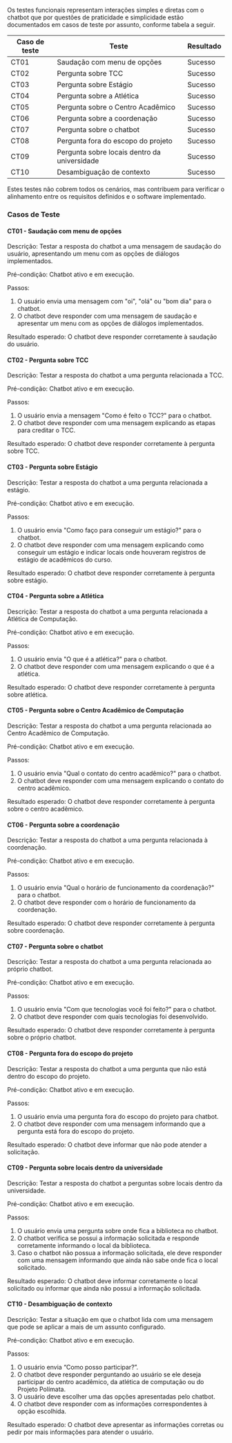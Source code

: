 Os testes funcionais representam interações simples e diretas com o chatbot que por questões de praticidade e simplicidade estão documentados em casos de teste por assunto, conforme tabela a seguir.

| Caso de teste | Teste                                 | Resultado |
|---------------|--------------------------------------|-----------|
| CT01          | Saudação com menu de opções          | Sucesso   |
| CT02          | Pergunta sobre TCC                   | Sucesso   |
| CT03          | Pergunta sobre Estágio               | Sucesso   |
| CT04          | Pergunta sobre a Atlética            | Sucesso   |
| CT05          | Pergunta sobre o Centro Acadêmico    | Sucesso   |
| CT06          | Pergunta sobre a coordenação         | Sucesso   |
| CT07          | Pergunta sobre o chatbot             | Sucesso   |
| CT08          | Pergunta fora do escopo do projeto   | Sucesso   |
| CT09          | Pergunta sobre locais dentro da universidade | Sucesso   |
| CT10          | Desambiguação de contexto            | Sucesso   |

Estes testes não cobrem todos os cenários, mas contribuem para verificar o alinhamento entre os requisitos definidos e o software implementado.

### Casos de Teste

#### CT01 - Saudação com menu de opções
Descrição: Testar a resposta do chatbot a uma mensagem de saudação do usuário, apresentando um menu com as opções de diálogos implementados.

Pré-condição: Chatbot ativo e em execução.

Passos:
1. O usuário envia uma mensagem com "oi", "olá" ou "bom dia" para o chatbot.
1. O chatbot deve responder com uma mensagem de saudação e apresentar um menu com as opções de diálogos implementados.

Resultado esperado: O chatbot deve responder corretamente à saudação do usuário.

#### CT02 - Pergunta sobre TCC
Descrição: Testar a resposta do chatbot a uma pergunta relacionada a TCC.

Pré-condição: Chatbot ativo e em execução.

Passos:
1. O usuário envia a mensagem "Como é feito o TCC?" para o chatbot.
1. O chatbot deve responder com uma mensagem explicando as etapas para creditar o TCC.

Resultado esperado: O chatbot deve responder corretamente à pergunta sobre TCC.


#### CT03 - Pergunta sobre Estágio
Descrição: Testar a resposta do chatbot a uma pergunta relacionada a estágio.

Pré-condição: Chatbot ativo e em execução.

Passos:
1. O usuário envia "Como faço para conseguir um estágio?" para o chatbot.
1. O chatbot deve responder com uma mensagem explicando como conseguir um estágio e indicar locais onde houveram registros de estágio de acadêmicos do curso.

Resultado esperado: O chatbot deve responder corretamente à pergunta sobre estágio.

#### CT04 - Pergunta sobre a Atlética
Descrição: Testar a resposta do chatbot a uma pergunta relacionada a Atlética de Computação.

Pré-condição: Chatbot ativo e em execução.

Passos:
1. O usuário envia "O que é a atlética?" para o chatbot.
1. O chatbot deve responder com uma mensagem explicando o que é a atlética.

Resultado esperado: O chatbot deve responder corretamente à pergunta sobre atlética.

#### CT05 - Pergunta sobre o Centro Acadêmico de Computação
Descrição: Testar a resposta do chatbot a uma pergunta relacionada ao Centro Acadêmico de Computação.

Pré-condição: Chatbot ativo e em execução.

Passos:
1. O usuário envia "Qual o contato do centro acadêmico?" para o chatbot.
1. O chatbot deve responder com uma mensagem explicando o contato do centro acadêmico.

Resultado esperado: O chatbot deve responder corretamente à pergunta sobre o centro acadêmico.

#### CT06 - Pergunta sobre a coordenação
Descrição: Testar a resposta do chatbot a uma pergunta relacionada à coordenação.

Pré-condição: Chatbot ativo e em execução.

Passos:
1. O usuário envia "Qual o horário de funcionamento da coordenação?" para o chatbot.
1. O chatbot deve responder com o horário de funcionamento da coordenação.

Resultado esperado: O chatbot deve responder corretamente à pergunta sobre coordenação.

#### CT07 - Pergunta sobre o chatbot
Descrição: Testar a resposta do chatbot a uma pergunta relacionada ao próprio chatbot.

Pré-condição: Chatbot ativo e em execução.

Passos:
1. O usuário envia "Com que tecnologias você foi feito?" para o chatbot.
1. O chatbot deve responder com quais tecnologias foi desenvolvido.

Resultado esperado: O chatbot deve responder corretamente à pergunta sobre o próprio chatbot.

#### CT08 - Pergunta fora do escopo do projeto
Descrição: Testar a resposta do chatbot a uma pergunta que não está dentro do escopo do projeto.

Pré-condição: Chatbot ativo e em execução.

Passos:
1. O usuário envia uma pergunta fora do escopo do projeto para chatbot.
1. O chatbot deve responder com uma mensagem informando que a pergunta está fora do escopo do projeto.

Resultado esperado: O chatbot deve informar que não pode atender a solicitação.

#### CT09 - Pergunta sobre locais dentro da universidade
Descrição: Testar a resposta do chatbot a perguntas sobre locais dentro da universidade.

Pré-condição: Chatbot ativo e em execução.

Passos:
1. O usuário envia uma pergunta sobre onde fica a biblioteca no chatbot.
1. O chatbot verifica se possui a informação solicitada e responde corretamente informando o local da biblioteca.
1. Caso o chatbot não possua a informação solicitada, ele deve responder com uma mensagem informando que ainda não sabe onde fica o local solicitado.

Resultado esperado: O chatbot deve informar corretamente o local solicitado ou informar que ainda não possui a informação solicitada.

#### CT10 - Desambiguação de contexto
Descrição: Testar a situação em que o chatbot lida com uma mensagem que pode se aplicar a mais de um assunto configurado.

Pré-condição: Chatbot ativo e em execução.

Passos:

1. O usuário envia “Como posso participar?”.
1. O chatbot deve responder perguntando ao usuário se ele deseja participar do centro acadêmico, da atlética de computação ou do Projeto Polímata.
1. O usuário deve escolher uma das opções apresentadas pelo chatbot.
1. O chatbot deve responder com as informações correspondentes à opção escolhida.

Resultado esperado: O chatbot deve apresentar as informações corretas ou pedir por mais informações para atender o usuário.

